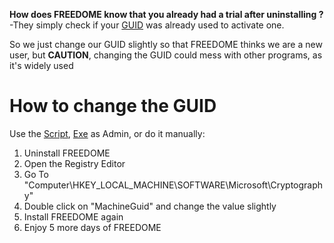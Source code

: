 <strong>How does FREEDOME know that you already had a trial after uninstalling ?</strong><br/>
-They simply check if your <a href="https://de.wikipedia.org/wiki/Globally_Unique_Identifier">GUID</a> was already used to activate one.

So we just change our GUID slightly so that FREEDOME thinks we are a new user, but <strong>CAUTION</strong>, changing the GUID could mess with other programs, as it's widely used
# How to change the GUID 
Use the <a href="https://github.com/xhz8s/FREEDOME-Trial-Reset/blob/main/Reset%20Freedome%20Trial.ps1">Script</a>, <a href="https://github.com/xhz8s/FREEDOME-Trial-Reset/releases/download/1.0/Reset.Trial.exe">Exe</a> as Admin, or do it manually:<br/>
1. Uninstall FREEDOME<br/>
2. Open the Registry Editor<br/>
3. Go To "Computer\HKEY_LOCAL_MACHINE\SOFTWARE\Microsoft\Cryptography"<br/>
4. Double click on "MachineGuid" and change the value slightly<br/>
5. Install FREEDOME again<br/>
6. Enjoy 5 more days of FREEDOME<br/>
